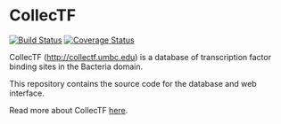 # CollecTF

[![Build Status](https://travis-ci.org/ErillLab/collectf.svg)](https://travis-ci.org/ErillLab/collectf) [![Coverage Status](https://coveralls.io/repos/sefakilic/collectf/badge.svg?branch=master&service=github)](https://coveralls.io/github/sefakilic/collectf?branch=master)

CollecTF (http://collectf.umbc.edu) is a database of transcription factor
binding sites in the Bacteria domain.

This repository contains the source code for the database and web interface.

Read more about CollecTF [here](http://www.ncbi.nlm.nih.gov/pubmed/24234444).


